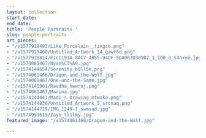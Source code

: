 ```yaml
---
layout: collection
start_date: 
end_date: 
title: 'People Portraits '
slug: people-portraits
art_pieces:
- "/v1577919493/Like_Porcelain__tzxgce.png"
- "/v1577919460/Untitled_Artwork_14_gawf6d.png"
- "/v1577918814/E1CC193A-8AC7-4B55-94DF-5DA967D309D2_1_100_o_s4nxye.jpg"
- "/v1574061467/Nyan%C3%A9.jpg"
- "/v1574144654/Serenity_b0ll5e.png"
- "/v1574061466/Dragon-and-the-Wolf.jpg"
- "/v1574061467/One-and-the-Same.jpg"
- "/v1574141901/Raudha_hwwroj.png"
- "/v1574061467/Marina.jpg"
- "/v1574144441/Madi_s_Drawing_mtwoko.png"
- "/v1574144836/Untitled_Artwork_5_srcnaq.png"
- "/v1574144729/IMG_1249-1_swmsud.jpg"
- "/v1574993619/Zayn_tl1lmy.jpg"
featured_image: "/v1574061466/Dragon-and-the-Wolf.jpg"

---
```

